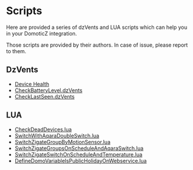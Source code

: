 # Scripts

Here are provided a series of dzVents and LUA scripts which can help you in your DomoticZ integration.

Those scripts are provided by their authors. In case of issue, please report to them.


## DzVents 

* [Device Health](Devices-Health.md)
* [CheckBatteryLevel.dzVents](CheckBatteryLevel.dzVents)
* [CheckLastSeen.dzVents](CheckLastSeen.dzVents)


## LUA

* [CheckDeadDevices.lua](CheckDeadDevices.lua)
* [SwitchWithAqaraDoubleSwitch.lua](SwitchWithAqaraDoubleSwitch.lua)
* [SwitchZigateGroupByMotionSensor.lua](SwitchZigateGroupByMotionSensor.lua)
* [SwitchZigateGroupsOnScheduleAndAqaraSwitch.lua](SwitchZigateGroupsOnScheduleAndAqaraSwitch.lua)
* [SwitchZigateSwitchOnScheduleAndTemperature.lua](SwitchZigateSwitchOnScheduleAndTemperature.lua)
* [DefineDomoVariableIsPublicHolidayOnWebservice.lua](DefineDomoVariableIsPublicHolidayOnWebservice.lua)

